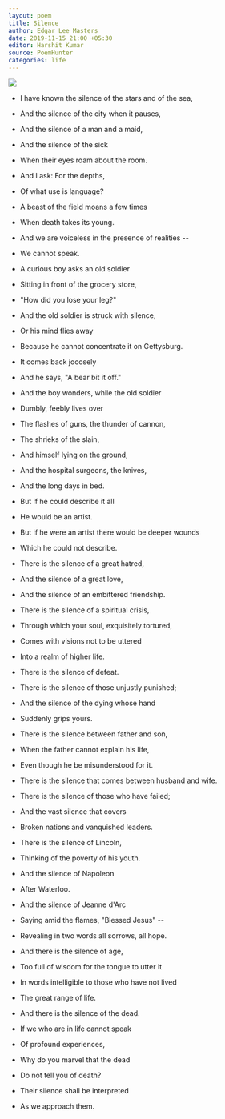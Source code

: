 ```yaml
---
layout: poem
title: Silence
author: Edgar Lee Masters
date: 2019-11-15 21:00 +05:30
editor: Harshit Kumar
source: PoemHunter
categories: life
---
```


<img src="/poems/assets/silence.jpg" style="display: block; margin: auto; max-width: 100%;">

- I have known the silence of the stars and of the sea,
- And the silence of the city when it pauses,
- And the silence of a man and a maid,
- And the silence of the sick
- When their eyes roam about the room.
- And I ask: For the depths,
- Of what use is language?
- A beast of the field moans a few times
- When death takes its young.
- And we are voiceless in the presence of realities --
- We cannot speak.

- A curious boy asks an old soldier
- Sitting in front of the grocery store,
- "How did you lose your leg?"
- And the old soldier is struck with silence,
- Or his mind flies away
- Because he cannot concentrate it on Gettysburg.
- It comes back jocosely
- And he says, "A bear bit it off."
- And the boy wonders, while the old soldier
- Dumbly, feebly lives over
- The flashes of guns, the thunder of cannon,
- The shrieks of the slain,
- And himself lying on the ground,
- And the hospital surgeons, the knives,
- And the long days in bed.
- But if he could describe it all
- He would be an artist.
- But if he were an artist there would be deeper wounds
- Which he could not describe.

- There is the silence of a great hatred,
- And the silence of a great love,
- And the silence of an embittered friendship.
- There is the silence of a spiritual crisis,
- Through which your soul, exquisitely tortured,
- Comes with visions not to be uttered
- Into a realm of higher life.
- There is the silence of defeat.
- There is the silence of those unjustly punished;
- And the silence of the dying whose hand
- Suddenly grips yours.
- There is the silence between father and son,
- When the father cannot explain his life,
- Even though he be misunderstood for it.

- There is the silence that comes between husband and wife.
- There is the silence of those who have failed;
- And the vast silence that covers
- Broken nations and vanquished leaders.
- There is the silence of Lincoln,
- Thinking of the poverty of his youth.
- And the silence of Napoleon
- After Waterloo.
- And the silence of Jeanne d'Arc
- Saying amid the flames, "Blessed Jesus" --
- Revealing in two words all sorrows, all hope.
- And there is the silence of age,
- Too full of wisdom for the tongue to utter it
- In words intelligible to those who have not lived
- The great range of life.

- And there is the silence of the dead.
- If we who are in life cannot speak
- Of profound experiences,
- Why do you marvel that the dead
- Do not tell you of death?
- Their silence shall be interpreted
- As we approach them.
